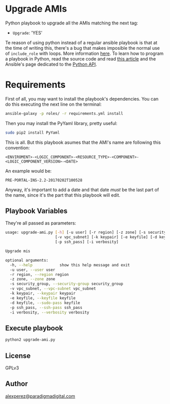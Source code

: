 # Upgrade AMIs

Python playbook to upgrade all the AMIs matching the next tag:

* `Upgrade`: 'YES'

Te reason of using python instead of a regular ansible playbook is that at the time of writing this, there's a bug that makes imposible the normal use of `include_role` with loops. More information [here](https://github.com/ansible/ansible/issues/21285). To learn how to program a playbook in Python, read the source code and read [this article](https://serversforhackers.com/running-ansible-2-programmatically) and the Ansible's page dedicated to the [Python API](http://docs.ansible.com/ansible/dev_guide/developing_api.html#python-api-2-0).

# Requirements

First of all, you may want to install the playbook's dependencies. You can do this executing the next line on the terminal:

```bash
ansible-galaxy -p roles/ -r requirements.yml install
```

Then you may install the PyYaml library, pretty useful:

```bash
sudo pip2 install PyYaml
```

This is all. But this playbook asumes that the AMI's name are following this convention:

```text
<ENVIROMENT>-<LOGIC_COMPONENT>-<RESOURCE_TYPE>-<COMPONENT>-<LOGIC_COMPONENT_VERSION>-<DATE>
```

An example would be:

```text
PRE-PORTAL-INS-2.2-20170202T100528
```

Anyway, it's important to add a date and that date _must_ be the last part of the name, since it's the part that this playbook will edit.

## Playbook Variables

They're all passed as parameters:

```bash
usage: upgrade-ami.py [-h] [-u user] [-r region] [-z zone] [-s security_group]
                      [-v vpc_subnet] [-k keypair] [-e keyfile] [-d keyfile]
                      [-p ssh_pass] [-i verbosity]

Upgrade mis

optional arguments:
  -h, --help            show this help message and exit
  -u user, --user user
  -r region, --region region
  -z zone, --zone zone
  -s security_group, --security-group security_group
  -v vpc_subnet, --vpc-subnet vpc_subnet
  -k keypair, --keypair keypair
  -e keyfile, --keyfile keyfile
  -d keyfile, --sudo-pass keyfile
  -p ssh_pass, --ssh-pass ssh_pass
  -i verbosity, --verbosity verbosity
```

## Execute playbook

```bash
python2 upgrade-ami.py
```

## License

GPLv3

## Author

alexperez@paradigmadigital.com
